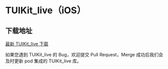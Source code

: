 # TUIKit_live（iOS）

## 下载地址

[最新 TUIKit_live 下载](https://imsdk-1252463788.cos.ap-guangzhou.myqcloud.com/5.1.1/TIM_SDK_TUIKIT_LIVE_iOS_latest_framework.zip)

如果您遇到 TUIKit_live 的 Bug，欢迎提交  Pull Request，Merge 成功后我们会及时更新 pod 集成的 TUIKit_live 库。
